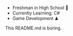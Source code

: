 - Freshman in High School 🚀
- Currently Learning; C#
- Game Development ♟






This README.md is boring.
